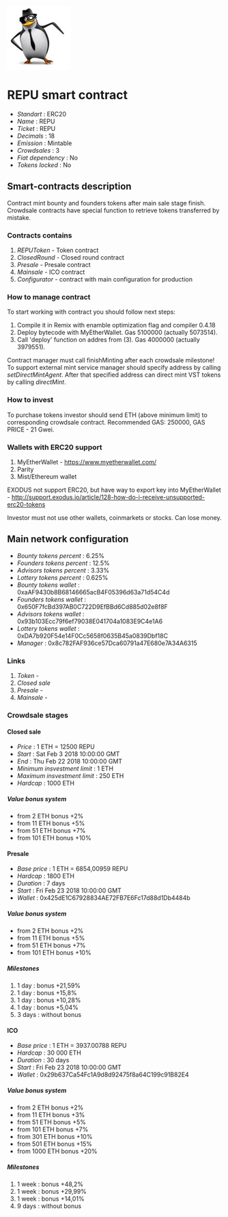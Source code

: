 ![REPU](logo.jpg "REPU")

# REPU smart contract

* _Standart_        : ERC20
* _Name_            : REPU
* _Ticket_          : REPU
* _Decimals_        : 18
* _Emission_        : Mintable
* _Crowdsales_      : 3
* _Fiat dependency_ : No
* _Tokens locked_   : No

## Smart-contracts description

Contract mint bounty and founders tokens after main sale stage finish.
Crowdsale contracts have special function to retrieve tokens transferred by mistake.

### Contracts contains
1. _REPUToken_ - Token contract
2. _ClosedRound_ - Closed round contract
2. _Presale_ - Presale contract
3. _Mainsale_ - ICO contract
4. _Configurator_ - contract with main configuration for production

### How to manage contract
To start working with contract you should follow next steps:
1. Compile it in Remix with enamble optimization flag and compiler 0.4.18
2. Deploy bytecode with MyEtherWallet. Gas 5100000 (actually 5073514).
3. Call 'deploy' function on addres from (3). Gas 4000000 (actually 3979551). 

Contract manager must call finishMinting after each crowdsale milestone!
To support external mint service manager should specify address by calling _setDirectMintAgent_. After that specified address can direct mint VST tokens by calling _directMint_.

### How to invest
To purchase tokens investor should send ETH (above minimum limit) to corresponding crowdsale contract.
Recommended GAS: 250000, GAS PRICE - 21 Gwei.

### Wallets with ERC20 support
1. MyEtherWallet - https://www.myetherwallet.com/
2. Parity 
3. Mist/Ethereum wallet

EXODUS not support ERC20, but have way to export key into MyEtherWallet - http://support.exodus.io/article/128-how-do-i-receive-unsupported-erc20-tokens

Investor must not use other wallets, coinmarkets or stocks. Can lose money.

## Main network configuration

* _Bounty tokens percent_       : 6.25% 
* _Founders tokens percent_     : 12.5% 
* _Advisors tokens percent_     : 3.33% 
* _Lottery tokens percent_      : 0.625% 
* _Bounty tokens wallet_        : 0xaAF9430b8B68146665acB4F05396d63a71d54C4d
* _Founders tokens wallet_      : 0x650F7fcBd397AB0C722D9EfBBd6Cd885d02e8f8F
* _Advisors tokens wallet_      : 0x93b103Ecc79f6ef79038E041704a1083E9C4e1A6
* _Lottery tokens wallet_       : 0xDA7b920F54e14F0Cc5658f0635B45a0839Dbf18C
* _Manager_                     : 0x8c782FAF936ce57Dca60791a47E680e7A34A6315

### Links
1. _Token_ -
2. _Closed sale_
2. _Presale_ -
3. _Mainsale_ -

### Crowdsale stages

#### Closed sale
* _Price_                       : 1 ETH = 12500 REPU
* _Start_                       : Sat Feb 3 2018 10:00:00 GMT
* _End_                         : Thu Feb 22 2018 10:00:00 GMT
* _Minimum insvestment limit_   : 1 ETH
* _Maximum insvestment limit_   : 250 ETH
* _Hardcap_                     : 1000 ETH

##### Value bonus system
* from 2 ETH bonus +2%
* from 11 ETH bonus +5%
* from 51 ETH bonus +7%
* from 101 ETH bonus +10%

#### Presale
* _Base price_                 : 1 ETH = 6854,00959 REPU
* _Hardcap_                    : 1800 ETH
* _Duration_                   : 7 days 
* _Start_                      : Fri Feb 23 2018 10:00:00 GMT
* _Wallet_                     : 0x425dE1C67928834AE72FB7E6Fc17d88d1Db4484b

##### Value bonus system
* from 2 ETH bonus +2%
* from 11 ETH bonus +5%
* from 51 ETH bonus +7%
* from 101 ETH bonus +10%

##### Milestones
1. 1 day                       : bonus +21,59% 
2. 1 day                       : bonus +15,8% 
3. 1 day                       : bonus +10,28% 
4. 1 day                       : bonus +5,04%
5. 3 days                      : without bonus

#### ICO
* _Base price_                 : 1 ETH = 3937.00788 REPU
* _Hardcap_                    : 30 000 ETH
* _Duration_                   : 30 days 
* _Start_                      : Fri Feb 23 2018 10:00:00 GMT
* _Wallet_                     : 0x29b637Ca54Fc1A9d8d92475f8a64C199c91B82E4

##### Value bonus system
* from 2 ETH bonus +2%
* from 11 ETH bonus +3%
* from 51 ETH bonus +5%
* from 101 ETH bonus +7%
* from 301 ETH bonus +10%
* from 501 ETH bonus +15%
* from 1000 ETH bonus +20%

##### Milestones
1. 1 week                      : bonus +48,2% 
2. 1 week                      : bonus +29,99% 
3. 1 week                      : bonus +14,01% 
4. 9 days                      : without bonus

